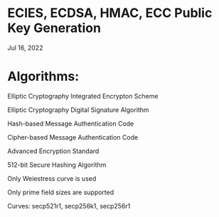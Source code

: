 # ECIES, ECDSA, HMAC, ECC Public Key Generation

Jul 16, 2022

# Algorithms:

Elliptic Cryptography Integrated Encrypton Scheme

Elliptic Cryptography Digital Signature Algorithm

Hash-based Message Authentication Code

Cipher-based Message Authentication Code

Advanced Encryption Standard

512-bit Secure Hashing Algorithm

Only Weiestress curve is used

Only prime field sizes are supported

Curves: secp521r1, secp256k1, secp256r1
